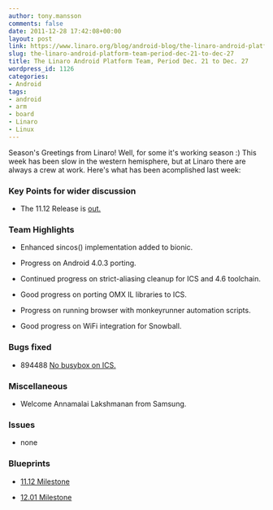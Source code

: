 ```yaml
---
author: tony.mansson
comments: false
date: 2011-12-28 17:42:08+00:00
layout: post
link: https://www.linaro.org/blog/android-blog/the-linaro-android-platform-team-period-dec-21-to-dec-27/
slug: the-linaro-android-platform-team-period-dec-21-to-dec-27
title: The Linaro Android Platform Team, Period Dec. 21 to Dec. 27
wordpress_id: 1126
categories:
- Android
tags:
- android
- arm
- board
- Linaro
- Linux
---
```


Season's Greetings from Linaro! Well, for some it's working season :) This week has been slow in the western hemisphere, but at Linaro there are always a crew at work. Here's what has been acomplished last week:



### Key Points for wider discussion





	
  * The 11.12 Release is [ out. ](http://www.linaro.org/accelerated-builds-of-android-ice-cream-sandwich-now-available-on-linaro-member-boards/)




### Team Highlights





 
  * Enhanced sincos() implementation added to bionic.

 
  * Progress on Android 4.0.3 porting.

 
  * Continued progress on strict-aliasing cleanup for ICS and 4.6 toolchain.

 
  * Good progress on porting OMX IL libraries to ICS.

 
  * Progress on running browser with monkeyrunner automation scripts.

 
  * Good progress on WiFi integration for Snowball.




### Bugs fixed





	
  * 894488	[ No busybox on ICS.](https://bugs.launchpad.net/linaro-android/+bug/894488)




### Miscellaneous





	
  * Welcome Annamalai Lakshmanan from Samsung.




### Issues





	
  * none




### Blueprints





   
  * [11.12 Milestone](https://launchpad.net/linaro-android/+milestone/11.12)

   
  * [12.01 Milestone](https://launchpad.net/linaro-android/+milestone/12.01)


